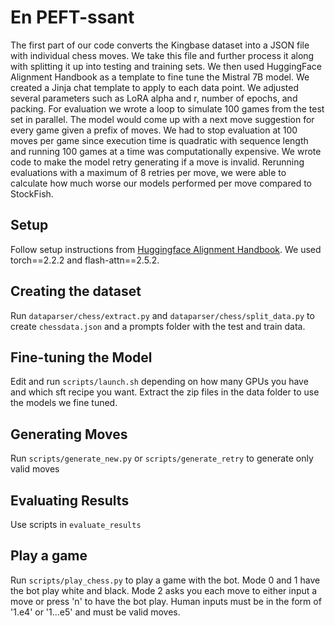 # En PEFT-ssant 
The first part of our code converts the Kingbase dataset into a JSON file with individual chess moves. We take this file and further process it along with splitting it up into testing and training sets. We then used HuggingFace Alignment Handbook as a template to fine tune the Mistral 7B model. We created a Jinja chat template to apply to each data point. We adjusted several parameters such as LoRA alpha and r, number of epochs, and packing. For evaluation we wrote a loop to simulate 100 games from the test set in parallel. The model would come up with a next move suggestion for every game given a prefix of moves. We had to stop evaluation at 100 moves per game since execution time is quadratic with sequence length and running 100 games at a time was computationally expensive. We wrote code to make the model retry generating if a move is invalid. Rerunning evaluations with a maximum of 8 retries per move, we were able to calculate how much worse our models performed per move compared to StockFish. 

## Setup
Follow setup instructions from [Huggingface Alignment Handbook](https://github.com/huggingface/alignment-handbook). We used torch==2.2.2 and flash-attn==2.5.2.
## Creating the dataset
Run ``dataparser/chess/extract.py`` and ``dataparser/chess/split_data.py`` to create ``chessdata.json`` and a prompts folder with the test and train data.
## Fine-tuning the Model
Edit and run ``scripts/launch.sh`` depending on how many GPUs you have and which sft recipe you want.
Extract the zip files in the data folder to use the models we fine tuned.
## Generating Moves
Run ``scripts/generate_new.py`` or ``scripts/generate_retry`` to generate only valid moves
## Evaluating Results
Use scripts in ``evaluate_results``
## Play a game
Run ``scripts/play_chess.py`` to play a game with the bot. Mode 0 and 1 have the bot play white and black. Mode 2 asks you each move to either input a move or press 'n' to have the bot play. Human inputs must be in the form of '1.e4' or '1...e5' and must be valid moves.
